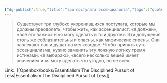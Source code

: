 ```yaml
---
{"dg-publish":true,"title":"три постулата эссенциалиста","tags":["quotes"],"date":"2023-11-25T12:33:55+04:00","modified_at":"2023-12-13T10:29:07+03:00","alias":"три постулата эссенциалиста","dg-path":"/quotes/202311251233.md","permalink":"/quotes/202311251233/","dgPassFrontmatter":true}
---
```



> Существует три глубоко укоренившихся постулата, которые мы должны преодолеть, чтобы жить, как эссенциалист: «я должен», «всё это важно» и «я могу сделать и то и другое». Эти допущения столь же соблазнительны и опасны, как мифические сирены. Они завлекают нас и душат на мелководье. Чтобы принять суть эссенциализма, нужно заменить эту ложную логику тремя истинами: «я выбираю», «всего несколько вещей имеет значение» и «я могу сделать что угодно, но не всё».

Link:: [[Openbox/books/Essentialism The Disciplined Pursuit of Less\|Essentialism The Disciplined Pursuit of Less]]
